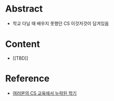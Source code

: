 # Abstract
- 학교 다닐 때 배우지 못했던 CS 이것저것이 담겨있음
# Content
- [[TBD]]
# Reference
- [여러분의 CS 교육에서 누락된 학기](https://missing-semester-kr.github.io/)